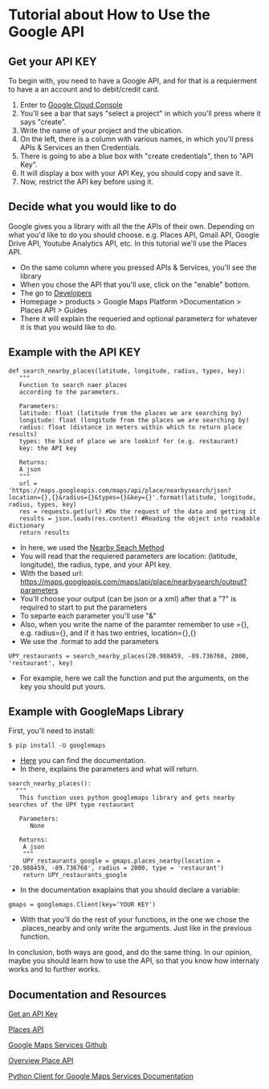 # Tutorial about How to Use the Google API 

## Get your API KEY
To begin with, you need to have a Google API, and for that is a requierment to have a an account and to debit/credit card.
1. Enter to [Google Cloud Console](https://www.googleadservices.com/pagead/aclk?sa=L&ai=DChcSEwj5mb3ntPbkAhUQboYKHeh3DBoYABAAGgJ2dQ&ohost=www.google.com&cid=CAESEeD2a-isKx0bOlEmqvWSj8nQ&sig=AOD64_1Q1jDJoR8xP0O3PioSJdZWOb--BA&q=&ved=2ahUKEwjo17XntPbkAhXSuFkKHW8JB1sQ0Qx6BAgLEAE&adurl=)
2. You'll see a bar that says "select a project" in which you'll press where it says "create".
3. Write the name of your project and the ubication.
4. On the left, there is a column with various names, in which you'll press APIs & Services an then Credentials.
5. There is going to abe a blue box with "create credentials", then to "API Key".
6. It will display a box with your API Key, you should copy and save it.
7. Now, restrict the API key before using it.

## Decide what you would like to do
Google gives you a library with all the the APIs of their own. Depending on what you'd like to do you should choose.
e.g. Places API, Gmail API, Google Drive API, Youtube Analytics API, etc.
In this tutorial we'll use the Places API.
 * On the same column where you pressed APIs & Services, you'll see the library
 * When you chose the API that you'll use, click on the "enable" bottom.
 * The go to [Developers](https://developers.google.com/)
 * Homepage > products > Google Maps Platform >Documentation > Places API > Guides
 * There it will explain the requeried and optional parameterz for whatever it is that you would like to do.
 
 ## Example with the API KEY
 ```
 def search_nearby_places(latitude, longitude, radius, types, key):
    """
    Function to search naer places 
    according to the parameters.

    Parameters:
    latitude: float (latitude from the places we are searching by)
    longitude: float (longitude from the places we are searching by)
    radius: float (distance in meters within which to return place results)
    types: the kind of place we are lookinf for (e.g. restaurant)
    key: the API key
    
    Returns:
    A json
    """
    url = 'https://maps.googleapis.com/maps/api/place/nearbysearch/json?location={},{}&radius={}&types={}&key={}'.format(latitude, longitude, radius, types, key)
    res = requests.get(url) #Do the request of the data and getting it 
    results = json.loads(res.content) #Reading the object into readable dictionary
    return results 
  ```
 * In here, we used the [Nearby Seach Method](https://developers.google.com/places/web-service/search#PlaceSearchRequests)
 * You will read that the requiered parameters are location: (latitude, longitude), the radius, type, and your API key.
 * With the based url: https://maps.googleapis.com/maps/api/place/nearbysearch/output?parameters
 * You'll choose your output (can be json or a xml) after that a "?" is required to start to put the parameters
 * To separte each parameter you'll use "&"
 * Also, when you write the name of the paramter remember to use ={}, e.g. radius={}, and if it has two entries, location={},{}
 * We use the .format to add the parameters 
 
```
UPY_restaurants = search_nearby_places(20.988459, -89.736768, 2000, 'restaurant', key)
```
* For example, here we call the function and put the arguments, on the key you should put yours.

## Example with GoogleMaps Library

First, you'll need to install:
```
$ pip install -U googlemaps
```
* [Here](https://googlemaps.github.io/google-maps-services-python/docs/#module-googlemaps) you can find the documentation.
* In there, explains the parameters and what will return.
```
search_nearby_places():
  """
   This function uses python googlemaps library and gets nearby searches of the UPY type restaurant
    
   Parameters:
      None
      
   Returns:
    A json 
    """
    UPY_restaurants_google = gmaps.places_nearby(location = '20.988459, -89.736768', radius = 2000, type = 'restaurant')
    return UPY_restaurants_google
```
* In the documentation exaplains that you should declare a variable:
```
gmaps = googlemaps.Client(key='YOUR KEY')
```
* With that you'll do the rest of your functions, in the one we chose the .places_nearby and only write the arguments. Just like in the 
previous function.

In conclusion, both ways are good, and do the same thing. In our opinion, maybe you should learn how to use the API, so that you know
how internaly works and to further works.

## Documentation and Resources 

[Get an API Key](https://developers.google.com/places/web-service/get-api-key)

[Places API](https://developers.google.com/places/web-service/search#FindPlaceRequests)

[Google Maps Services Github](https://github.com/googlemaps/google-maps-services-python#api-keys)

[Overview Place API](https://developers.google.com/places/web-service/intro)

[Python Client for Google Maps Services Documentation](https://googlemaps.github.io/google-maps-services-python/docs/#module-googlemaps)



